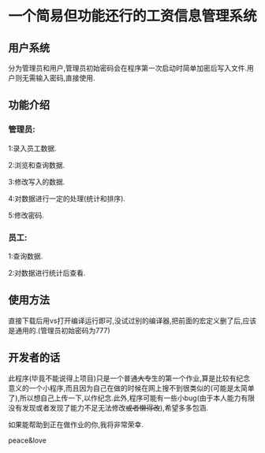# **一个简易但功能还行的工资信息管理系统**

## **用户系统**

分为管理员和用户,管理员初始密码会在程序第一次启动时简单加密后写入文件.用户则无需输入密码,直接使用.

## 功能介绍

### 管理员:

1:录入员工数据.

2:浏览和查询数据.

3:修改写入的数据.

4:对数据进行一定的处理(统计和排序).

5:修改密码.

### 员工:

1:查询数据.

2:对数据进行统计后查看.

## 使用方法

直接下载后用vs打开编译运行即可,没试过别的编译器,把前面的宏定义删了后,应该是通用的.(管理员初始密码为777)

## 开发者的话

此程序(毕竟不能说得上项目)只是一个普通~~大专~~生的第一个作业,算是比较有纪念意义的一个小程序,而且因为自己在做的时候在网上搜不到很类似的(可能是太简单了),所以想自己上传一下,以作纪念.此外,程序可能有一些小bug(由于本人能力有限没有发现或者发现了能力不足无法修改~~或者懒得改~~),希望多多包涵.

如果能帮助到正在做作业的你,我将非常荣幸.

peace&love

​                                                                                                                                    



